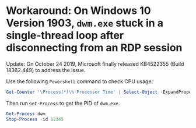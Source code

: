 # Workaround: On Windows 10 Version 1903, `dwm.exe` stuck in a single-thread loop after disconnecting from an RDP session

Update: On October 24 2019, Microsoft finally released KB4522355 (Build 18362.449) to address the issue.

Use the following `Powershell` command to check CPU usage:
```powershell
Get-Counter '\Process(*)\% Processor Time' | Select-Object -ExpandProperty countersamples | Select-Object -Property instancename, cookedvalue| Sort-Object -Property cookedvalue -Descending| Select-Object -First 20| ft InstanceName,@{L='CPU';E={($_.Cookedvalue/100).toString('P')}} -AutoSize
```

Then run `Get-Process` to get the PID of `dwm.exe`.
```powershell
Get-Process dwm
Stop-Process -id 12345
```